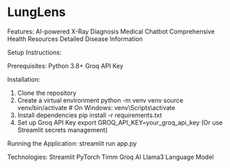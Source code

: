 # LungLens

Features:
AI-powered X-Ray Diagnosis
Medical Chatbot
Comprehensive Health Resources
Detailed Disease Information

Setup Instructions:

Prerequisites:
Python 3.8+
Groq API Key

Installation:
1. Clone the repository
2. Create a virtual environment
python -m venv venv
source venv/bin/activate  # On Windows: venv\Scripts\activate
3. Install dependencies
pip install -r requirements.txt
4. Set up Groq API Key
export GROQ_API_KEY=your_groq_api_key
(Or use Streamlit secrets management)

Running the Application:
streamlit run app.py

Technologies:
Streamlit
PyTorch
Timm
Groq AI
Llama3 Language Model

